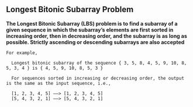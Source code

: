 ## Longest Bitonic Subarray Problem ##

**The Longest Bitonic Subarray (LBS) problem is to find a subarray of a given sequence in which the subarray’s elements are first sorted in increasing order,
then in decreasing order, and the subarray is as long as possible. Strictly ascending or descending subarrays are also accepted**

    For example,

      Longest bitonic subarray of the sequence { 3, 5, 8, 4, 5, 9, 10, 8, 5, 3, 4 } is { 4, 5, 9, 10, 8, 5, 3 }

      For sequences sorted in increasing or decreasing order, the output is the same as the input sequence, i.e.,

      [1, 2, 3, 4, 5] ——> [1, 2, 3, 4, 5]
      [5, 4, 3, 2, 1] ——> [5, 4, 3, 2, 1]
